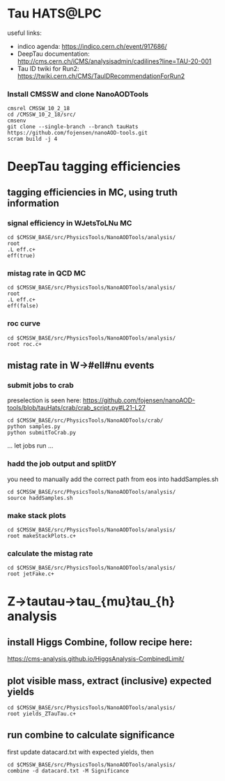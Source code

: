 # Tau HATS@LPC
useful links:
* indico agenda: https://indico.cern.ch/event/917686/
* DeepTau documentation: http://cms.cern.ch/iCMS/analysisadmin/cadilines?line=TAU-20-001
* Tau ID twiki for Run2: https://twiki.cern.ch/CMS/TauIDRecommendationForRun2

### Install CMSSW and clone NanoAODTools
```
cmsrel CMSSW_10_2_18  
cd /CMSSW_10_2_18/src/  
cmsenv  
git clone --single-branch --branch tauHats https://github.com/fojensen/nanoAOD-tools.git  
scram build -j 4
```

# DeepTau tagging efficiencies

## tagging efficiencies in MC, using truth information

### signal efficiency in WJetsToLNu MC
```
cd $CMSSW_BASE/src/PhysicsTools/NanoAODTools/analysis/
root
.L eff.c+
eff(true)
```

### mistag rate in QCD MC
```
cd $CMSSW_BASE/src/PhysicsTools/NanoAODTools/analysis/
root
.L eff.c+
eff(false)
```

### roc curve
```
cd $CMSSW_BASE/src/PhysicsTools/NanoAODTools/analysis/
root roc.c+
```

## mistag rate in W->#ell#nu events

### submit jobs to crab
preselection is seen here: https://github.com/fojensen/nanoAOD-tools/blob/tauHats/crab/crab_script.py#L21-L27
```
cd $CMSSW_BASE/src/PhysicsTools/NanoAODTools/crab/
python samples.py
python submitToCrab.py
```
... let jobs run ...

### hadd the job output and splitDY
you need to manually add the correct path from eos into haddSamples.sh
```
cd $CMSSW_BASE/src/PhysicsTools/NanoAODTools/analysis/
source haddSamples.sh
```

### make stack plots
```
cd $CMSSW_BASE/src/PhysicsTools/NanoAODTools/analysis/
root makeStackPlots.c+
```

### calculate the mistag rate
```
cd $CMSSW_BASE/src/PhysicsTools/NanoAODTools/analysis/
root jetFake.c+
```

# Z->tautau->tau_{mu}tau_{h} analysis

## install Higgs Combine, follow recipe here:
https://cms-analysis.github.io/HiggsAnalysis-CombinedLimit/

## plot visible mass, extract (inclusive) expected yields
```
cd $CMSSW_BASE/src/PhysicsTools/NanoAODTools/analysis/
root yields_ZTauTau.c+
```

## run combine to calculate significance
first update datacard.txt with expected yields, then
```
cd $CMSSW_BASE/src/PhysicsTools/NanoAODTools/analysis/
combine -d datacard.txt -M Significance
```

